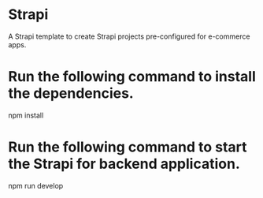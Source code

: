 # Strapi
A Strapi template to create Strapi projects pre-configured for e-commerce apps.

# Run the following command to install the dependencies.
npm install

# Run the following command to start the Strapi for backend application.
npm run develop